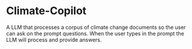 # Climate-Copilot
A LLM that processes a corpus of climate change documents so the user can ask on the prompt questions. When the user types in the prompt the LLM will process and provide answers.
